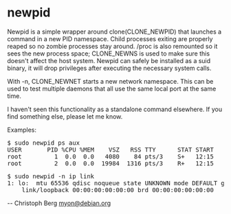 newpid
======

Newpid is a simple wrapper around clone(CLONE_NEWPID) that launches a command
in a new PID namespace. Child processes exiting are properly reaped so no
zombie processes stay around. /proc is also remounted so it sees the new
process space; CLONE_NEWNS is used to make sure this doesn't affect the host
system. Newpid can safely be installed as a suid binary, it will drop
privileges after executing the necessary system calls.

With -n, CLONE_NEWNET starts a new network namespace. This can be used to test
multiple daemons that all use the same local port at the same time.

I haven't seen this functionality as a standalone command elsewhere. If you
find something else, please let me know.

Examples:
<pre>
$ sudo newpid ps aux
USER       PID %CPU %MEM    VSZ   RSS TTY      STAT START   TIME COMMAND
root         1  0.0  0.0   4080    84 pts/3    S+   12:15   0:00 newpid ps aux
root         2  0.0  0.0  19984  1316 pts/3    R+   12:15   0:00 ps aux
</pre>

<pre>
$ sudo newpid -n ip link
1: lo: <LOOPBACK,UP,LOWER_UP> mtu 65536 qdisc noqueue state UNKNOWN mode DEFAULT group default
    link/loopback 00:00:00:00:00:00 brd 00:00:00:00:00:00
</pre>

 -- Christoph Berg <myon@debian.org>
